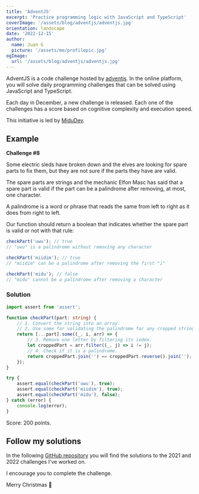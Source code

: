```yaml
---
title: 'AdventJS'
excerpt: 'Practice programming logic with JavaScript and TypeScript'
coverImage: '/assets/blog/adventjs/adventjs.jpg'
orientation: landscape
date: '2022-12-15'
author:
  name: Juan G
  picture: '/assets/me/profilepic.jpg'
ogImage:
  url: '/assets/blog/adventjs/adventjs.jpg'
---
```


AdventJS is a code challenge hosted by [adventjs](https://adventjs.dev/es). In the online platform, you will solve daily programming challenges that can be solved using JavaScript and TypeScript.

Each day in December, a new challenge is released. Each one of the challenges has a score based on cognitive complexity and execution speed.

This initiative is led by [MiduDev](https://midu.dev/).

## Example

**Challenge #8**

Some electric sleds have broken down and the elves are looking for spare parts to fix them, but they are not sure if the parts they have are valid.

The spare parts are strings and the mechanic Elfon Masc has said that a spare part is valid if the part can be a palindrome after removing, at most, one character.

A palindrome is a word or phrase that reads the same from left to right as it does from right to left.

Our function should return a boolean that indicates whether the spare part is valid or not with that rule:

```js
checkPart('uwu'); // true
// "uwu" is a palindrome without removing any character

checkPart('miidim'); // true
// "miidim" can be a palindrome after removing the first "i"

checkPart('midu'); // false
// "midu" cannot be a palindrome after removing a character
```

### Solution

```ts
import assert from 'assert';

function checkPart(part: string) {
	// 1. Convert the string into an array.
	// 2. Use some for validating the palindrome for any cropped string.
	return [...part].some((_, i, arr) => {
		// 3. Remove one letter by filtering its index.
		let croppedPart = arr.filter((_, j) => i != j);
		// 4. Check if it is a palindrome.
		return croppedPart.join('') == croppedPart.reverse().join('');
	});
}

try {
	assert.equal(checkPart('uwu'), true);
	assert.equal(checkPart('miidim'), true);
	assert.equal(checkPart('midu'), false);
} catch (error) {
	console.log(error);
}
```

Score: 200 points.

## Follow my solutions

In the following [GitHub repository](https://github.com/juancho11gm/adventjs) you will find the solutions to the 2021 and 2022 challenges I've worked on.

I encourage you to complete the challenge.

Merry Christmas 🎄
